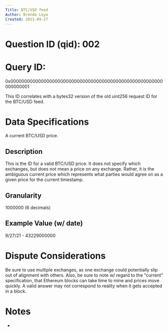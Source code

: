 ```yaml
---
Title: BTC/USD feed
Author: Brenda Loya
Created: 2021-09-27
---
```

# Question ID (qid): 002

# Query ID: 

0x0000000000000000000000000000000000000000000000000000000000000001

This ID correlates with a bytes32 version of the old uint256 request ID for the BTC/USD feed.


# Data Specifications

A current BTC/USD price.


## Description

This is the ID for a valid BTC/USD price.  It does not specify which exchanges, but does not mean a price on any exchange.  Rather, it is the ambiguous current price which represents what parties would agree on as a given price for the current timestamp. 


## Granularity

1000000 (6 decimals)

## Example Value (w/ date)

9/27/21 - 43229000000


# Dispute Considerations

Be sure to use multiple exchanges, as one exchange could potentially slip out of alignment with others.  Also, be sure to note w/ regard to the "current" specification, that Ethereum blocks can take time to mine and prices move quickly.  A valid answer may not correspond to reality when it gets accepted in a block. 

# Notes

-
